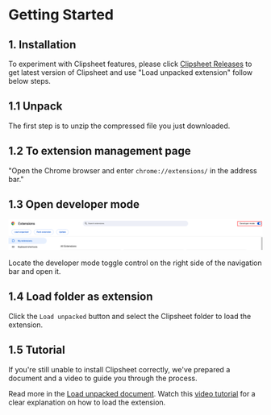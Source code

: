 # Getting Started

## 1. Installation

To experiment with Clipsheet features, please click [Clipsheet Releases](https://github.com/dream-num/univer-clipsheet/releases) to get latest version of Clipsheet and use "Load unpacked extension" follow below steps.

## 1.1 Unpack

The first step is to unzip the compressed file you just downloaded.

## 1.2 To extension management page

"Open the Chrome browser and enter `chrome://extensions/` in the address bar."

## 1.3 Open developer mode

![Developer mode](/assets/en-US/getting-started/chrome_extensions_developer_mode.png)

Locate the developer mode toggle control on the right side of the navigation bar and open it.

## 1.4 Load folder as extension

Click the `Load unpacked` button and select the Clipsheet folder to load the extension.

## 1.5 Tutorial

If you're still unable to install Clipsheet correctly, we've prepared a document and a video to guide you through the process.

Read more in the [Load unpacked document](https://developer.chrome.com/docs/extensions/get-started/tutorial/hello-world#load-unpacked).
Watch this [video tutorial](https://www.youtube.com/watch?v=oswjtLwCUqg) for a clear explanation on how to load the extension.
